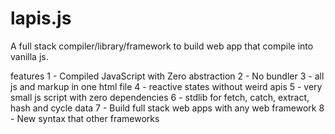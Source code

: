 # lapis.js
A full stack compiler/library/framework to build web app that compile into vanilla js.

features
1 - Compiled JavaScript with Zero abstraction
2 - No bundler
3 - all js and markup in one html file
4 - reactive states without weird apis
5 - very small js script with zero dependencies
6 - stdlib for fetch, catch, extract, hash and cycle data
7 - Build full stack web apps with any web framework
8 - New syntax that other frameworks